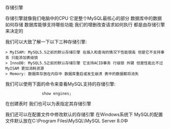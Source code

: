 存储引擎

存储引擎就像我们电脑中的CPU 它是整个MySQL最核心的部分 数据库中的数据如何存储 数据库能够支持哪些功能 我们的增删改查请求如何执行 都是由存储引擎来决定的

我们可以大致了解一下以下三种存储引擎:

    > MyISAM: MySQL5.5之前的默认存储引擎 在插入和查询的情况下性能很高 但是它不支持事务 只能添加表级锁
    > InnoDB: MySQL5.5之前的默认存储引擎 它支持ACID事务 行级锁 外键 但是性能比不过MyISAM 更加消耗资源
    > Memory: 数据库存放在内存中 数据库重启或发生崩溃 表中的数据都将消失

我们可以使用下面的命令来查看MySQL支持的存储引擎:

                    show engines;

在创建表时 我们也可以为表指定其存储引擎

我们还可以在配置文件中修改默认的存储引擎 在Windows系统下 MySQL的配置文件默认放在C:\Program Files\MySQL\MySQL Server 8.0中